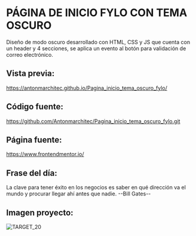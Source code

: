 # PÁGINA DE INICIO FYLO CON TEMA OSCURO 

Diseño de modo oscuro desarrollado con HTML, CSS y JS que cuenta con un header y 4 secciones, se aplica un evento al botón para validación de correo electrónico.

## Vista previa:
https://antonmarchitec.github.io/Pagina_inicio_tema_oscuro_fylo/

## Código fuente:
https://github.com/Antonmarchitec/Pagina_inicio_tema_oscuro_fylo.git

## Página fuente:
https://www.frontendmentor.io/

## Frase del día:
La clave para tener éxito en los negocios es saber en qué dirección va el mundo y procurar llegar ahí antes que nadie.
--Bill Gates--

## Imagen proyecto:

![TARGET_20](https://user-images.githubusercontent.com/70084380/185768134-2fd35131-68f3-443f-822e-b851a9cd6a87.jpg)
